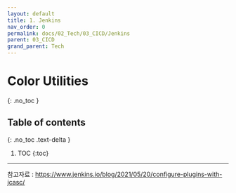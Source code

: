 ```yaml
---
layout: default
title: 1. Jenkins
nav_order: 0
permalink: docs/02_Tech/03_CICD/Jenkins
parent: 03_CICD
grand_parent: Tech
---
```


# Color Utilities
{: .no_toc }

## Table of contents
{: .no_toc .text-delta }

1. TOC
{:toc}

---

참고자료 : https://www.jenkins.io/blog/2021/05/20/configure-plugins-with-jcasc/
